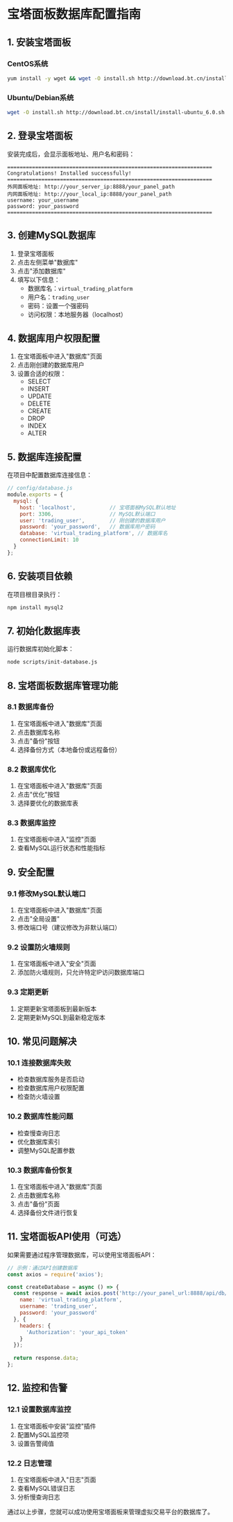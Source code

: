 # 宝塔面板数据库配置指南

## 1. 安装宝塔面板

### CentOS系统
```bash
yum install -y wget && wget -O install.sh http://download.bt.cn/install/install_6.0.sh && sh install.sh
```

### Ubuntu/Debian系统
```bash
wget -O install.sh http://download.bt.cn/install/install-ubuntu_6.0.sh && bash install.sh
```

## 2. 登录宝塔面板

安装完成后，会显示面板地址、用户名和密码：
```
==================================================================
Congratulations! Installed successfully!
==================================================================
外网面板地址: http://your_server_ip:8888/your_panel_path
内网面板地址: http://your_local_ip:8888/your_panel_path
username: your_username
password: your_password
==================================================================
```

## 3. 创建MySQL数据库

1. 登录宝塔面板
2. 点击左侧菜单"数据库"
3. 点击"添加数据库"
4. 填写以下信息：
   - 数据库名：`virtual_trading_platform`
   - 用户名：`trading_user`
   - 密码：设置一个强密码
   - 访问权限：本地服务器（localhost）

## 4. 数据库用户权限配置

1. 在宝塔面板中进入"数据库"页面
2. 点击刚创建的数据库用户
3. 设置合适的权限：
   - SELECT
   - INSERT
   - UPDATE
   - DELETE
   - CREATE
   - DROP
   - INDEX
   - ALTER

## 5. 数据库连接配置

在项目中配置数据库连接信息：

```javascript
// config/database.js
module.exports = {
  mysql: {
    host: 'localhost',           // 宝塔面板MySQL默认地址
    port: 3306,                  // MySQL默认端口
    user: 'trading_user',        // 刚创建的数据库用户
    password: 'your_password',   // 数据库用户密码
    database: 'virtual_trading_platform', // 数据库名
    connectionLimit: 10
  }
};
```

## 6. 安装项目依赖

在项目根目录执行：
```bash
npm install mysql2
```

## 7. 初始化数据库表

运行数据库初始化脚本：
```bash
node scripts/init-database.js
```

## 8. 宝塔面板数据库管理功能

### 8.1 数据库备份
1. 在宝塔面板中进入"数据库"页面
2. 点击数据库名称
3. 点击"备份"按钮
4. 选择备份方式（本地备份或远程备份）

### 8.2 数据库优化
1. 在宝塔面板中进入"数据库"页面
2. 点击"优化"按钮
3. 选择要优化的数据库表

### 8.3 数据库监控
1. 在宝塔面板中进入"监控"页面
2. 查看MySQL运行状态和性能指标

## 9. 安全配置

### 9.1 修改MySQL默认端口
1. 在宝塔面板中进入"数据库"页面
2. 点击"全局设置"
3. 修改端口号（建议修改为非默认端口）

### 9.2 设置防火墙规则
1. 在宝塔面板中进入"安全"页面
2. 添加防火墙规则，只允许特定IP访问数据库端口

### 9.3 定期更新
1. 定期更新宝塔面板到最新版本
2. 定期更新MySQL到最新稳定版本

## 10. 常见问题解决

### 10.1 连接数据库失败
- 检查数据库服务是否启动
- 检查数据库用户权限配置
- 检查防火墙设置

### 10.2 数据库性能问题
- 检查慢查询日志
- 优化数据库索引
- 调整MySQL配置参数

### 10.3 数据库备份恢复
1. 在宝塔面板中进入"数据库"页面
2. 点击数据库名称
3. 点击"备份"页面
4. 选择备份文件进行恢复

## 11. 宝塔面板API使用（可选）

如果需要通过程序管理数据库，可以使用宝塔面板API：

```javascript
// 示例：通过API创建数据库
const axios = require('axios');

const createDatabase = async () => {
  const response = await axios.post('http://your_panel_url:8888/api/db/add', {
    name: 'virtual_trading_platform',
    username: 'trading_user',
    password: 'your_password'
  }, {
    headers: {
      'Authorization': 'your_api_token'
    }
  });
  
  return response.data;
};
```

## 12. 监控和告警

### 12.1 设置数据库监控
1. 在宝塔面板中安装"监控"插件
2. 配置MySQL监控项
3. 设置告警阈值

### 12.2 日志管理
1. 在宝塔面板中进入"日志"页面
2. 查看MySQL错误日志
3. 分析慢查询日志

通过以上步骤，您就可以成功使用宝塔面板来管理虚拟交易平台的数据库了。